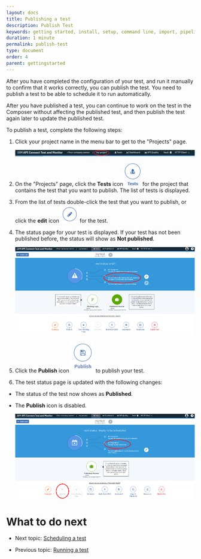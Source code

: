 ```yaml
---
layout: docs
title: Publishing a test
description: Publish Test
keywords: getting started, install, setup, command line, import, pipeline, update, samples, help
duration: 1 minute
permalink: publish-test
type: document
order: 4
parent: gettingstarted
---
```


After you have completed the configuration of your test, and run it manually to confirm that it works correctly, you can publish the test. You need to publish a test to be able to schedule it to run automatically.  
  
After you have published a test, you can continue to work on the test in the Composer without affecting the published test, and then publish the test again later to update the published test.  
  
To publish a test, complete the following steps:

1. Click your project name in the menu bar to get to the "Projects" page.

    ![Image of projects link](./images/projects-link.png)

1. On the "Projects" page, click the **Tests** icon ![Image of the tests icon](./images/icon-tests.png) for the project that contains the test that you want to publish. The list of tests is displayed.

1. From the list of tests double-click the test that you want to publish, or click the **edit** icon ![Image of the edit this test icon](./images/icon-edit-test.png) for the test. 

1. The status page for your test is displayed. If your test has not been published before, the status will show as **Not published**.

    ![Image of tests not published](./images/test-not-published.png)

1. Click the **Publish** icon ![Image of the publish icon](./images/icon-publish.png) to publish your test.

1. The test status page is updated with the following changes:
- The status of the test now shows as **Published**.
- The **Publish** icon is disabled.

    ![Image of test published](./images/test-published.png)

# What to do next

- Next topic: [Scheduling a test](./schedule-test)

- Previous topic: [Running a test](./run-test)
